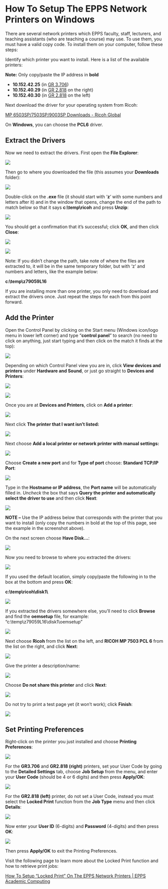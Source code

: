 How To Setup The EPPS Network Printers on Windows
=================================================

There are several network printers which EPPS faculty, staff, lecturers, and teaching assistants (who are teaching a course) may use. To use them, you must have a valid copy code. To install them on your computer, follow these steps:

Identify which printer you want to install. Here is a list of the available printers:

**Note:** Only copy/paste the IP address in **bold**

*   **10.152.42.25** (in [GR 3.706](https://map.concept3d.com/?id=1772#!m/550865))
*   **10.152.40.29** (in [GR 2.818](https://map.concept3d.com/?id=1772#!m/550792) on the right)
*   **10.152.40.30** (in [GR 2.818](https://map.concept3d.com/?id=1772#!m/550792) on the left)

Next download the driver for your operating system from Ricoh:

[MP 6503SP/7503SP/9003SP Downloads - Ricoh Global](https://support.ricoh.com/bb/html/dr_ut_e/rc3/model/mp6503/mp6503.htm)

On **Windows**, you can choose the **PCL6** driver.

## <a name="#drivers"></a>Extract the Drivers ##

Now we need to extract the drivers. First open the **File Explorer**:

![](/images/faq/Manual-Win10/1.png)

Then go to where you downloaded the file (this assumes your **Downloads** folder):

![](/images/faq/Manual-Win10/Drivers/downloads.png)

Double-click on the **.exe** file (it should start with ‘**z**‘ with some numbers and letters after it) and in the window that opens, change the end of the path to match below so that it says **c:\\temp\\ricoh** and press **Unzip**:

![](/images/faq/Manual-Win10/z91790L16_d1g4D7Gy3L.png)

You should get a confirmation that it’s successful; click **OK**, and then click **Close**:

![](/images/faq/Manual-Win10/z91790L16_8TbDsinbpx.png)

![](/images/faq/Manual-Win10/z91790L16_Zx9xAycvZR.png)

Note: If you didn’t change the path, take note of where the files are extracted to, it will be in the same temporary folder, but with ‘z’ and numbers and letters, like the example below:

**c:\\temp\\z79059L16**

If you are installing more than one printer, you only need to download and extract the drivers once. Just repeat the steps for each from this point forward.

## <a name="add-printer"></a>Add the Printer

Open the Control Panel by clicking on the Start menu (Windows icon/logo menu in lower left corner) and type “**control panel**” to search (no need to click on anything, just start typing and then click on the match it finds at the top):

![](/images/faq/Manual-Win10/0.png)

Depending on which Control Panel view you are in, click **View devices and printers** under **Hardware and Sound**, or just go straight to **Devices and Printers**:

![](/images/faq/Manual-Win10/3a.png)

![](/images/faq/Manual-Win10/3c.png)

Once you are at **Devices and Printers**, click on **Add a printer**:

![](/images/faq/Manual-Win10/4.png)

Next click **The printer that I want isn’t listed:**

![](/images/faq/Manual-Win10/5.png)

Next choose **Add a local printer or network printer with manual settings:**

![](/images/faq/Manual-Win10/rundll32_qlwJRO89yV.png)

Choose **Create a new port** and for **Type of port** choose: **Standard TCP/IP Port**:

![](/images/faq/Manual-Win10/rundll32_ctBGY9bjE1.png)

Type in the **Hostname or IP address**, the **Port name** will be automatically filled in. _Uncheck_ the box that says **Query the printer and automatically select the driver to use** and then click **Next**:

![](/images/faq/Manual-Win10/8.png)

**NOTE –** Use the IP address below that corresponds with the printer that you want to install (only copy the numbers in bold at the top of this page, see the example in the screenshot above).

On the next screen choose **Have Disk…**:

![](/images/faq/Manual-Win10/9.png)

Now you need to browse to where you extracted the drivers:

![](/images/faq/Manual-Win10/10.png)

If you used the default location, simply copy/paste the following in to the box at the bottom and press **OK**:

**c:\\temp\\ricoh\\disk1\\**

![](/images/faq/Manual-Win10/explorer_rkK45UstTP.png)

If you extracted the drivers somewhere else, you’ll need to click **Browse** and find the **oemsetup** file, for example: “c:\\temp\\z79059L16\\disk1\\oemsetup”

![](/images/faq/Manual-Win10/11.png)

Next choose **Ricoh** from the list on the left, and **RICOH MP 7503 PCL 6** from the list on the right, and click **Next**:

![](/images/faq/Manual-Win10/12.png)

Give the printer a description/name:

![](/images/faq/Manual-Win10/13.png)

Choose **Do not share this printer** and click **Next**:

![](/images/faq/Manual-Win10/14.png)

Do not try to print a test page yet (it won’t work); click **Finish**:

![](/images/faq/Manual-Win10/15.png)

## <a name="printing-prefs"></a>Set Printing Preferences

Right-click on the printer you just installed and choose **Printing Preferences**:

![](/images/faq/Manual-Win10/Preferences/1.png)

For the **GR3.706** and **GR2.818 (right)** printers, set your User Code by going to the **Detailed Settings** tab, choose **Job Setup** from the menu, and enter your **User Code** (should be 4 or 6 digits) and then press **Apply/OK**:

![](/images/faq/Manual-Win10/Preferences/user-code.png)

For the **GR2.818 (left)** printer, do not set a User Code, instead you must select the **Locked Print** function from the **Job Type** menu and then click **Details**:

![](/images/faq/Manual-Win10/Preferences/locked-print-1.png)

Now enter your **User ID** (6-digits) and **Password** (4-digits) and then press **OK**:

![](/images/faq/Manual-Win10/Preferences/locked-print-2.png)

Then press **Apply/OK** to exit the Printing Preferences.

Visit the following page to learn more about the Locked Print function and how to retrieve print jobs:

[How To Setup “Locked Print” On The EPPS Network Printers | EPPS Academic Computing](setup-locked-print.html)